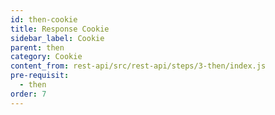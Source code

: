 ```yaml
---
id: then-cookie
title: Response Cookie
sidebar_label: Cookie
parent: then
category: Cookie
content_from: rest-api/src/rest-api/steps/3-then/index.js
pre-requisit:
  - then
order: 7
---
```


